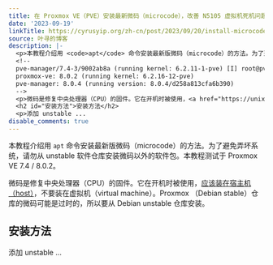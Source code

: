 ```yaml
---
title: 在 Proxmox VE（PVE）安装最新微码（microcode），改善 N5105 虚拟机死机问题
date: '2023-09-19'
linkTitle: https://cyrusyip.org/zh-cn/post/2023/09/20/install-microcode-on-proxmox/
source: 叶寻的博客
description: |-
  <p>本教程介绍用 <code>apt</code> 命令安装最新版微码（microcode）的方法。为了避免弄坏系统，请勿从 unstable 软件仓库安装微码以外的软件包。本教程测试于 Proxmox VE 7.4 / 8.0.2。</p>
  <!--
  pve-manager/7.4-3/9002ab8a (running kernel: 6.2.11-1-pve) [I] root@pve ~ [255]# pveversion -v
  proxmox-ve: 8.0.2 (running kernel: 6.2.16-12-pve)
  pve-manager: 8.0.4 (running version: 8.0.4/d258a813cfa6b390)
  -->
  <p>微码是修复中央处理器（CPU）的固件。它在开机时被使用，<a href="https://unix.stackexchange.com/q/572754/447708">应该装在宿主机（host）</a>，不要装在虚拟机（virtual machine）。Proxmox （Debian stable）仓库的微码可能是过时的，所以要从 Debian unstable 仓库安装。</p>
  <h2 id="安装方法">安装方法</h2>
  <p>添加 unstable ...
disable_comments: true
---
```

<p>本教程介绍用 <code>apt</code> 命令安装最新版微码（microcode）的方法。为了避免弄坏系统，请勿从 unstable 软件仓库安装微码以外的软件包。本教程测试于 Proxmox VE 7.4 / 8.0.2。</p>
<!--
pve-manager/7.4-3/9002ab8a (running kernel: 6.2.11-1-pve) [I] root@pve ~ [255]# pveversion -v
proxmox-ve: 8.0.2 (running kernel: 6.2.16-12-pve)
pve-manager: 8.0.4 (running version: 8.0.4/d258a813cfa6b390)
-->
<p>微码是修复中央处理器（CPU）的固件。它在开机时被使用，<a href="https://unix.stackexchange.com/q/572754/447708">应该装在宿主机（host）</a>，不要装在虚拟机（virtual machine）。Proxmox （Debian stable）仓库的微码可能是过时的，所以要从 Debian unstable 仓库安装。</p>
<h2 id="安装方法">安装方法</h2>
<p>添加 unstable ...
